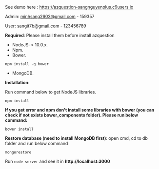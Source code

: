 See demo here : <https://azquestion-sangnguyenplus.c9users.io>

Admin: minhsang2603@gmail.com - 159357

User: sangit7b@gmail.com - 123456789

**Required**: Please install them before install azquestion
- NodeJS: > 10.0.x.
- Npm.
- Bower.
```
npm install -g bower
```
- MongoDB.

**Installation**:

Run command below to get NodeJS libraries.

```
npm install
```

**If you get error and npm don't install some libraries with bower (you can check if not exists bower_components folder). Please run below command:**

```
bower install
```

**Restore database (need to install MongoDB first)**: open cmd, cd to db folder and run below command
```
mongorestore
```

Run `node server` and see it in **http://localhost:3000**

